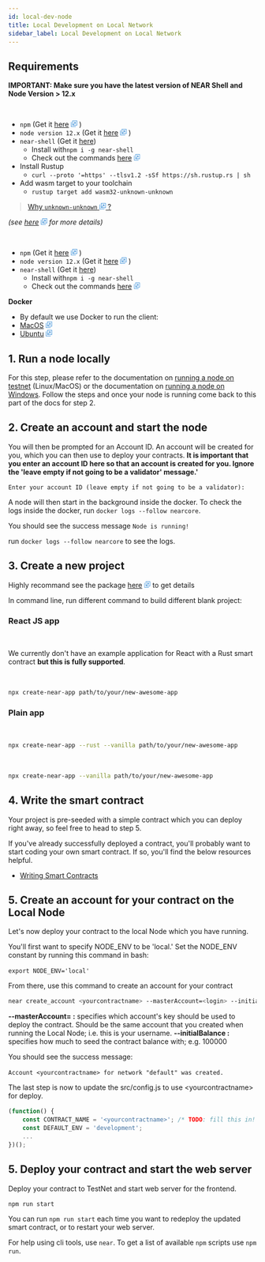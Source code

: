 ```yaml
---
id: local-dev-node
title: Local Development on Local Network
sidebar_label: Local Development on Local Network
---
```


## Requirements

**IMPORTANT: Make sure you have the latest version of NEAR Shell and Node Version &gt; 12.x**

<!--DOCUSAURUS_CODE_TABS-->

<!--Rust-->

<br>

- `npm` (Get it [here](https://www.npmjs.com/get-npm) <img src="../assets/icon-link.png" alt="^" style="display: inline; width: 0.8rem;"/> )
- `node version 12.x` (Get it [here](https://nodejs.org/en/download) <img src="../assets/icon-link.png" alt="^" style="display: inline; width: 0.8rem;"/> )
- `near-shell`  (Get it [here](/docs/development/near-shell))
  - Install with`npm i -g near-shell`
  - Check out the commands [here](https://github.com/nearprotocol/near-shell) <img src="../assets/icon-link.png" alt="^" style="display: inline; width: 0.8rem;"/>
- Install Rustup
  - `curl --proto '=https' --tlsv1.2 -sSf https://sh.rustup.rs | sh`
- Add wasm target to your toolchain
  - `rustup target add wasm32-unknown-unknown`
  
<blockquote class="info">
  <a href="https://doc.rust-lang.org/edition-guide/rust-2018/platform-and-target-support/webassembly-support.html" target="_blank">Why <code>unknown-unknown</code> <img src="../assets/icon-link.png" alt="^" style="display: inline; width: 0.8rem;"/> ?</a> 
</blockquote>  

*(see [here](https://github.com/near/near-sdk-rs#pre-requisites) <img src="../assets/icon-link.png" alt="^" style="display: inline; width: 0.8rem;"/> for more details)*

<!--AssemblyScript-->

<br>

- `npm` (Get it [here](https://www.npmjs.com/get-npm) <img src="../assets/icon-link.png" alt="^" style="display: inline; width: 0.8rem;"/> )
- `node version 12.x` (Get it [here](https://nodejs.org/en/download) <img src="../assets/icon-link.png" alt="^" style="display: inline; width: 0.8rem;"/> )
- `near-shell`  (Get it [here](/docs/development/near-shell))
  - Install with`npm i -g near-shell`
  - Check out the commands [here](https://github.com/nearprotocol/near-shell) <img src="../assets/icon-link.png" alt="^" style="display: inline; width: 0.8rem;"/>

<!--END_DOCUSAURUS_CODE_TABS-->


**Docker**

* By default we use Docker to run the client:
* [MacOS](https://docs.docker.com/docker-for-mac/install/) <img src="../assets/icon-link.png" alt="^" style="display: inline; width: 0.8rem;"/>
* [Ubuntu](https://docs.docker.com/install/linux/docker-ce/ubuntu/) <img src="../assets/icon-link.png" alt="^" style="display: inline; width: 0.8rem;"/>

## 1. **Run a node locally**

For this step, please refer to the documentation on [running a node on testnet](../local-setup/local-dev-testnet.md) (Linux/MacOS) or the documentation on [running a node on Windows](../local-setup/local-dev-testnet.md). Follow the steps and once your node is running come back to this part of the docs for step 2.

## 2. Create an account and start the node

You will then be prompted for an Account ID. An account will be created for you, which you can then use to deploy your contracts. **It is important that you enter an account ID here so that an account is created for you. Ignore the 'leave empty if not going to be a validator' message.'**

```
Enter your account ID (leave empty if not going to be a validator):
```

A node will then start in the background inside the docker. To check the logs inside the docker, run `docker logs --follow nearcore`.

You should see the success message `Node is running!`

run `docker logs --follow nearcore` to see the logs.

## 3. Create a new project

Highly recommand see the package [here](https://github.com/nearprotocol/create-near-app) <img src="../assets/icon-link.png" alt="^" style="display: inline; width: 0.8rem;"/> to get details

In command line, run different command to build different blank project:

### React JS app

<!--DOCUSAURUS_CODE_TABS-->

<!--Rust-->

<br>

We currently don't have an example application for React with a Rust smart contract **but this is fully supported**.

<!--AssemblyScript-->

<br>

```bash
npx create-near-app path/to/your/new-awesome-app
```

<!--END_DOCUSAURUS_CODE_TABS-->


### Plain app

<!--DOCUSAURUS_CODE_TABS-->

<!--Rust-->

<br>

```bash
npx create-near-app --rust --vanilla path/to/your/new-awesome-app
```

<!--AssemblyScript-->

<br>

```bash
npx create-near-app --vanilla path/to/your/new-awesome-app
```

<!--END_DOCUSAURUS_CODE_TABS-->


## 4. Write the smart contract

Your project is pre-seeded with a simple contract which you can deploy right away, so feel free to head to step 5.

If you've already successfully deployed a contract, you'll probably want to start coding your own smart contract. If so, you'll find the below resources helpful.

* [Writing Smart Contracts](/docs/roles/developer/contracts/intro)

## 5. Create an account for your contract on the Local Node

Let's now deploy your contract to the local Node which you have running.

You'll first want to specify NODE\_ENV to be 'local.' Set the NODE\_ENV constant by running this command in bash:

`export NODE_ENV='local'`

From there, use this command to create an account for your contract

```bash
near create_account <yourcontractname> --masterAccount=<login> --initialBalance <initalbalance>
```

**--masterAccount= :** specifies which account's key should be used to deploy the contract. Should be the same account that you created when running the Local Node; i.e. this is your username.
**--initialBalance :** specifies how much to seed the contract balance with; e.g. 100000

You should see the success message:

`Account <yourcontractname> for network "default" was created.`

The last step is now to update the src/config.js to use &lt;yourcontractname&gt; for deploy.

```javascript
(function() {
    const CONTRACT_NAME = '<yourcontractname>'; /* TODO: fill this in! */
    const DEFAULT_ENV = 'development';
    ...
})();
```

## 5. Deploy your contract and start the web server

Deploy your contract to TestNet and start web server for the frontend.

```bash
npm run start
```

You can run `npm run start` each time you want to redeploy the updated smart contract, or to restart your web server.

For help using cli tools, use `near`. To get a list of available `npm` scripts use `npm run`.
